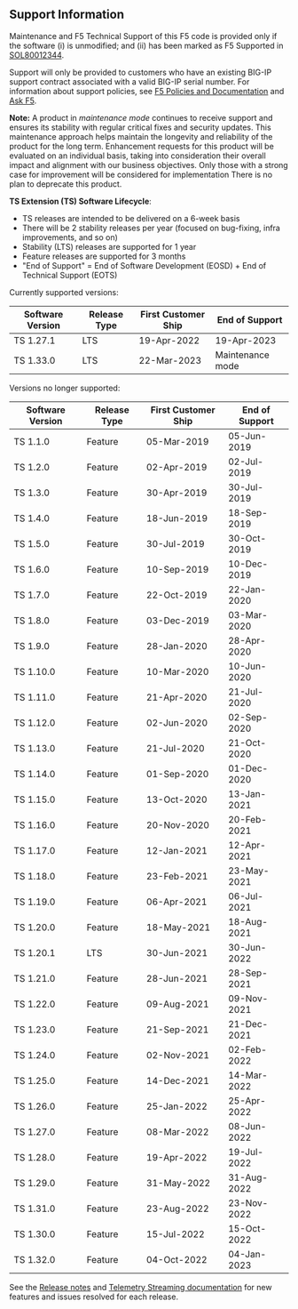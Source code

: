 ## Support Information

Maintenance and F5 Technical Support of this F5 code is provided only if the software (i) is unmodified; and (ii) has been marked as F5 Supported in [SOL80012344](https://support.f5.com/csp/article/K80012344).

Support will only be provided to customers who have an existing BIG-IP support contract associated with a valid BIG-IP serial number. 
For information about support policies, see [F5 Policies and Documentation](http://www.f5.com/about/guidelines-policies/) and [Ask F5](http://askf5.com).

**Note:** A product in *maintenance mode* continues to receive support and ensures its stability with regular critical fixes and security updates. 
This maintenance approach helps maintain the longevity and reliability of the product for the long term. 
Enhancement requests for this product will be evaluated on an individual basis, taking into consideration their overall impact and alignment with our business objectives. Only those with a strong case for improvement will be considered for implementation
There is no plan to deprecate this product.


**TS Extension (TS) Software Lifecycle**:

* TS releases are intended to be delivered on a 6-week basis
* There will be 2 stability releases per year (focused on bug-fixing, infra improvements, and so on)
* Stability (LTS) releases are supported for 1 year
* Feature releases are supported for 3 months
* "End of Support" = End of Software Development (EOSD) + End of Technical Support (EOTS) 

Currently supported versions:

| Software Version | Release Type           | First Customer Ship | End of Support   |
|------------------|------------------------|---------------------|------------------|
| TS 1.27.1        | LTS                    |  19-Apr-2022        | 19-Apr-2023      |
| TS 1.33.0        | LTS                    |  22-Mar-2023        | Maintenance mode |

Versions no longer supported:

| Software Version | Release Type           | First Customer Ship | End of  Support |
|------------------|------------------------|---------------------|-----------------|
| TS 1.1.0         | Feature                |  05-Mar-2019        | 05-Jun-2019     |
| TS 1.2.0         | Feature                |  02-Apr-2019        | 02-Jul-2019     |
| TS 1.3.0         | Feature                |  30-Apr-2019        | 30-Jul-2019     |
| TS 1.4.0         | Feature                |  18-Jun-2019        | 18-Sep-2019     |
| TS 1.5.0         | Feature                |  30-Jul-2019        | 30-Oct-2019     |
| TS 1.6.0         | Feature                |  10-Sep-2019        | 10-Dec-2019     |
| TS 1.7.0         | Feature                |  22-Oct-2019        | 22-Jan-2020     |
| TS 1.8.0         | Feature                |  03-Dec-2019        | 03-Mar-2020     |
| TS 1.9.0         | Feature                |  28-Jan-2020        | 28-Apr-2020     |
| TS 1.10.0        | Feature                |  10-Mar-2020        | 10-Jun-2020     |
| TS 1.11.0        | Feature                |  21-Apr-2020        | 21-Jul-2020     |
| TS 1.12.0        | Feature                |  02-Jun-2020        | 02-Sep-2020     |
| TS 1.13.0        | Feature                |  21-Jul-2020        | 21-Oct-2020     |
| TS 1.14.0        | Feature                |  01-Sep-2020        | 01-Dec-2020     |
| TS 1.15.0        | Feature                |  13-Oct-2020        | 13-Jan-2021     |
| TS 1.16.0        | Feature                |  20-Nov-2020        | 20-Feb-2021     |
| TS 1.17.0        | Feature                |  12-Jan-2021        | 12-Apr-2021     |
| TS 1.18.0        | Feature                |  23-Feb-2021        | 23-May-2021     |
| TS 1.19.0        | Feature                |  06-Apr-2021        | 06-Jul-2021     |
| TS 1.20.0        | Feature                |  18-May-2021        | 18-Aug-2021     |
| TS 1.20.1        | LTS                    |  30-Jun-2021        | 30-Jun-2022     |
| TS 1.21.0        | Feature                |  28-Jun-2021        | 28-Sep-2021     |
| TS 1.22.0        | Feature                |  09-Aug-2021        | 09-Nov-2021     |
| TS 1.23.0        | Feature                |  21-Sep-2021        | 21-Dec-2021     |
| TS 1.24.0        | Feature                |  02-Nov-2021        | 02-Feb-2022     |
| TS 1.25.0        | Feature                |  14-Dec-2021        | 14-Mar-2022     |
| TS 1.26.0        | Feature                |  25-Jan-2022        | 25-Apr-2022     |
| TS 1.27.0        | Feature                |  08-Mar-2022        | 08-Jun-2022     |
| TS 1.28.0        | Feature                |  19-Apr-2022        | 19-Jul-2022     |
| TS 1.29.0        | Feature                |  31-May-2022        | 31-Aug-2022     |
| TS 1.31.0        | Feature                |  23-Aug-2022        | 23-Nov-2022     |
| TS 1.30.0        | Feature                |  15-Jul-2022        | 15-Oct-2022     |
| TS 1.32.0        | Feature                |  04-Oct-2022        | 04-Jan-2023     |

See the [Release notes](https://github.com/F5Networks/f5-telemetry-streaming/releases) and [Telemetry Streaming documentation](https://clouddocs.f5.com/products/extensions/f5-telemetry-streaming/latest/revision-history.html) for new features and issues resolved for each release.

